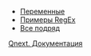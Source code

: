 * [Переменные](/ph/QNext-admin-useful-variables-06-24)
* [Примеры RegEx](/ph/QNext-admin-useful-regex-07-04)
* [Все подряд](/ph/QNext-admin-other-06-20)



[Qnext. Документация](/ph/QNext-admin-documentation-05-08)